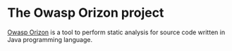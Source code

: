 # The Owasp Orizon project

[Owasp Orizon](http://www.owasp.org/index.php/Category:OWASP_Orizon_Project) is
a tool to perform static analysis for source code written in Java programming
language.


